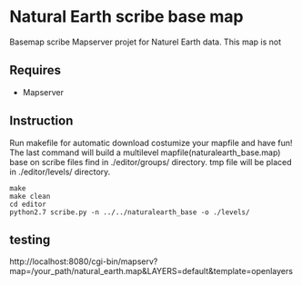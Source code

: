 Natural Earth scribe base map
============================

Basemap scribe Mapserver projet for Naturel Earth data.  This map is not 

## Requires
 
 * Mapserver

## Instruction

Run makefile for automatic download costumize your mapfile and have fun!  The last command will build a multilevel mapfile(naturalearth_base.map) base on scribe files find in ./editor/groups/ directory.  tmp file will be placed in ./editor/levels/ directory.
    
    make
    make clean
    cd editor
    python2.7 scribe.py -n ../../naturalearth_base -o ./levels/

## testing

http://localhost:8080/cgi-bin/mapserv?map=/your_path/natural_earth.map&LAYERS=default&template=openlayers

